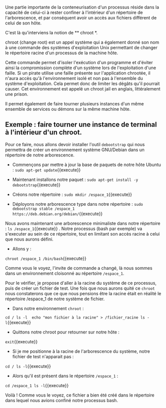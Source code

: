 
Une partie importante de la conteneurisation d'un processus réside dans la capacité de celui-ci à rester confiner à l'intérieur d'un répertoire de l'arborescence, et par conséquent avoir un accès aux fichiers différent de celui de son hôte.

C'est là qu'interviens la notion de ** chroot *.

chroot (change root) est un appel système qui a également donné son nom à une commande des systèmes d'exploitation Unix permettant de changer le répertoire racine d'un processus de la machine hôte. 

Cette commande permet d'isoler l'exécution d'un programme et d'éviter ainsi la compromission complète d'un système lors de l'exploitation d'une faille. Si un pirate utilise une faille présente sur l'application chrootée, il n'aura accès qu'à l'environnement isolé et non pas à l'ensemble du système d'exploitation. Cela permet donc de limiter les dégâts qu'il pourrait causer. Cet environnement est appelé un chroot jail en anglais, littéralement une prison.

Il permet également de faire tourner plusieurs instances d'un même ensemble de services ou démons sur la même machine hôte. 


## Exemple : faire tourner une instance de terminal à l'intérieur d'un chroot.

Pour ce faire, nous allons devoir installer l'outil `debootstrap` qui nous permettra de créer un environnement système GNU/Debian dans un répertoire de notre arborescence.

- Commençons par mettre à jour la base de paquets de notre hôte Ubuntu : 
`sudo apt-get update`{{execute}}

- Maintenant installons notre paquet : 
`sudo apt-get install -y debootstrap`{{execute}}

- Créons notre répertoire : 
`sudo mkdir /espace_1`{{execute}}

- Déployons notre arborescence type dans notre répertoire : 
`sudo debootstrap stable /espace_1 https://deb.debian.org/debian/`{{execute}}

Nous avons maintenant une arborescence minimaliste dans notre répertoire : `ls /espace_1`{{execute}} . 
Notre processus (bash par exemple) va s'executer au sein de ce répertoire, tout en limitant son accès racine à celui que nous aurons défini.

- Allons y :

`chroot /espace_1 /bin/bash`{{execute}}

Comme vous le voyez, l'invite de commande a changé, là nous sommes dans un environnement cloisonné au répertoire `/espace_1`.

Pour le vérifier, je propose d'aller à la racine du système de ce processus, puis de créer un fichier de test. Une fois que nous aurons quité ce `chroot` nous constaterons que ce que nous pensions être la racine était en réalité le répertoire /espace_1 de notre système de fichier.

- Dans notre environnement `chroot` :

`cd /
ls -l 
echo "mon fichier à la racine" > /fichier_racine
ls -l`{{execute}}

- Quittons notre chroot pour retourner sur notre hôte : 

`exit`{{execute}}

- Si je me positionne à la racine de l'arborescence du système, notre fichier de test n'apparait pas : 

`cd /
ls -l`{{execute}}

- Alors qu'il est présent dans le répertoire `/espace_1` :

`cd /espace_1
ls -l`{{execute}}

Voilà ! Comme vous le voyez, ce fichier a bien été créé dans le répertoire dans lequel nous avions confiné notre processus bash.

